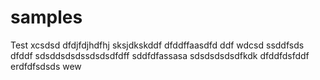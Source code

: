 # samples
Test
xcsdsd
dfdjfdjhdfhj
sksjdkskddf
dfddffaasdfd
ddf
wdcsd
ssddfsds
dfddf
sdsddsdsdssdsdsdfdff
sddfdfassasa
sdsdsdsdsdfkdk
dfddfdsfddf
erdfdfsdsds
wew
